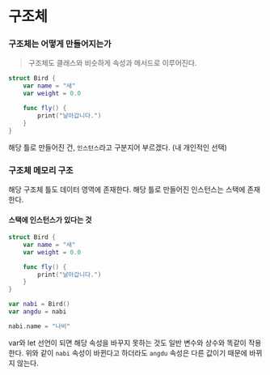 # 구조체

### 구조체는 어떻게 만들어지는가

> 구조체도 클래스와 비슷하게 속성과 메서드로 이루어진다.

```swift
struct Bird {
    var name = "새"
    var weight = 0.0

    func fly() {
        print("날아갑니다.")
    }
}
```

해당 틀로 만들어진 건, `인스턴스`라고 구분지어 부르겠다. (내 개인적인 선택)

### 구조체 메모리 구조

해당 구조체 틀도 데이터 영역에 존재한다.
해당 틀로 만들어진 인스턴스는 스택에 존재한다.

#### 스택에 인스턴스가 있다는 것

```swift
struct Bird {
    var name = "새"
    var weight = 0.0

    func fly() {
        print("날아갑니다.")
    }
}

var nabi = Bird()
var angdu = nabi

nabi.name = "나비"
```

var와 let 선언이 되면 해당 속성을 바꾸지 못하는 것도 일반 변수와 상수와 똑같이 작용한다.
위와 같이 `nabi` 속성이 바뀐다고 하더라도 `angdu` 속성은 다른 값이기 때문에 바뀌지 않는다.
